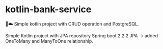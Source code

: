 # kotlin-bank-service
🚀☁️ Simple kotlin project with CRUD operation and PostgreSQL.


Simple Kotlin project with JPA repository
Spring boot 2.2.2 
JPA
 -> added OneToMany and ManyToOne relationship.
